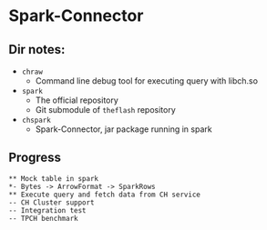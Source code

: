 # Spark-Connector

## Dir notes:
* `chraw`
    * Command line debug tool for executing query with libch.so
* `spark`
    * The official repository
    * Git submodule of `theflash` repository
* `chspark`
    * Spark-Connector, jar package running in spark

## Progress
```
** Mock table in spark
*- Bytes -> ArrowFormat -> SparkRows
** Execute query and fetch data from CH service
-- CH Cluster support
-- Integration test
-- TPCH benchmark
```
